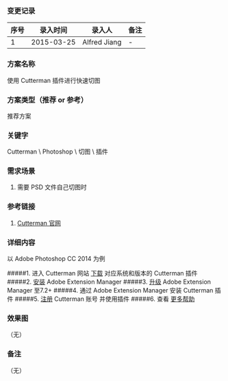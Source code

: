 ### 变更记录
| 序号 | 录入时间 | 录入人 | 备注 |
| -- | -- | -- | -- |
| 1 | 2015-03-25 | Alfred Jiang | - |

### 方案名称
使用 Cutterman 插件进行快速切图

### 方案类型（推荐 or 参考）
推荐方案

### 关键字
Cutterman \ Photoshop \ 切图 \ 插件

### 需求场景
1. 需要 PSD 文件自己切图时

### 参考链接
1. [Cutterman 官网](http://www.cutterman.cn/)

### 详细内容

以 Adobe Photoshop CC 2014 为例

#####1. 进入 Cutterman 网站 [下载](http://www.cutterman.cn/cutterman/download) 对应系统和版本的 Cutterman 插件
#####2. [安装](http://www.adobe.com/exchange/em_download/) Adobe Extension Manager
#####3. [升级](https://www.adobe.com/exchange/em_updates/#emcc)  Adobe Extension Manager 至7.2+
#####4. 通过 Adobe Extension Manager 安装 Cutterman 插件
#####5. [注册](http://www.cutterman.cn/u/register) Cutterman 账号 并使用插件
#####6. 查看 [更多帮助](http://www.cutterman.cn/cutterman/usage)

### 效果图
（无）

### 备注
（无）

